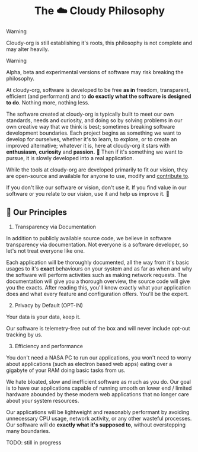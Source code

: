 <div align="center">

  # The ☁️ Cloudy Philosophy

</div>

> [!WARNING]
> Cloudy-org is still establishing it's roots, this philosophy is not complete and may alter heavily.

> [!WARNING]
> Alpha, beta and experimental versions of software may risk breaking the philosophy.

At cloudy-org, software is developed to be free **as in** freedom, transparent, efficient (and performant) and to **do exactly what the software is designed to do**. Nothing more, nothing less.

The software created at cloudy-org is typically built to meet our own standards, needs and curiosity, and doing so by solving problems in our own creative way that we think is best; sometimes breaking software development boundaries. Each project begins as something we want to develop for ourselves, whether it's to learn, to explore, or to create an improved alternative; whatever it is, here at cloudy-org it stars with **enthusiasm**, **curiosity** and **passion.** 🌟 Then if it's something we want to pursue, it is slowly developed into a real application.

While the tools at cloudy-org are developed primarily to fit our vision, they are open-source and available for anyone to use, modify and [contribute to](./CONTRUBUTING.md).

If you don't like our software or vision, don't use it. If you find value in our software or you relate to our vision, use it and help us improve it. 🤝

## 🌱 Our Principles
1. Transparency via Documentation

In addition to publicly available source code, we believe in software transparency via documentation. Not everyone is a software developer, so let's not treat everyone like one.

Each application will be thoroughly documented, all the way from it's basic usages to it's **exact** behaviours on your system and as far as when and why the software will perform activities such as making network requests. The documentation will give you a thorough overview, the source code will give you the exacts. After reading this, you'll know exactly what your application does and what every feature and configuration offers. You'll be the expert.

2. Privacy by Default (OPT-IN)

Your data is your data, keep it.

Our software is telemetry-free out of the box and will never include opt-out tracking by us.

3. Efficiency and performance

You don't need a NASA PC to run our applications, you won't need to worry about applications (such as electron based web apps) eating over a gigabyte of your RAM doing basic tasks from us.

We hate bloated, slow and inefficient software as much as you do. Our goal is to have our applications capable of running smooth on lower end / limited hardware abounded by these modern web applications that no longer care about your system resources.

Our applications will be lightweight and reasonably performant by avoiding unnecessary CPU usage, network activity, or any other wasteful processes. Our software will do **exactly what it's supposed to**, without overstepping many boundaries.

TODO: still in progress
